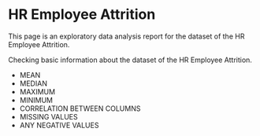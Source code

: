 # HR Employee Attrition
This page is an exploratory data analysis report for the dataset of the HR Employee Attrition.

Checking basic information about the dataset of the HR Employee Attrition.

 - MEAN
 - MEDIAN
 - MAXIMUM
 - MINIMUM
 - CORRELATION BETWEEN COLUMNS
 - MISSING VALUES
 - ANY NEGATIVE VALUES
